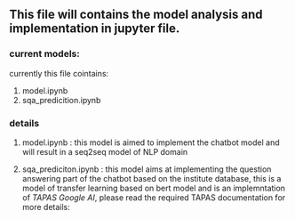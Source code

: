 ## This file will contains the model analysis and implementation in jupyter file.
### current models:
currently this file cointains:
1. model.ipynb
2. sqa_predicition.ipynb

### details
1. model.ipynb :
this model is aimed to implement the chatbot model and will result in a seq2seq model of NLP domain

2. sqa_prediciton.ipynb :
 this model aims at implementing the question answering part of the chatbot based on the institute database, this is a model of transfer learning based on bert model and is an implemntation of *TAPAS Google AI*, please read the required TAPAS documentation for more details: 
